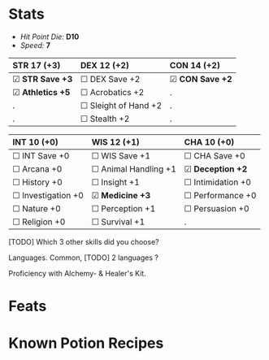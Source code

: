 # Stats
- *Hit Point Die:* **D10**
- *Speed:* **7**

STR 17 (+3) | DEX 12 (+2) | CON 14 (+2) 
 :-- | :-- | :-- 
☑ **STR Save +3** | ☐ DEX Save +2 | ☑ **CON Save +2** 
☑ **Athletics +5** | ☐ Acrobatics +2 | . 
. | ☐ Sleight of Hand +2 | . 
. | ☐ Stealth +2 | . 



INT 10 (+0) | WIS 12 (+1) | CHA 10 (+0)
:-- | :-- | :-- 
☐ INT Save +0 | ☐ WIS Save +1 | ☐ CHA Save +0
☐ Arcana +0 | ☐ Animal Handling +1 | ☑ **Deception +2**
☐ History +0 | ☐ Insight +1 | ☐ Intimidation +0
☐ Investigation +0 | ☑ **Medicine +3** | ☐ Performance +0
☐ Nature +0 | ☐ Perception +1 | ☐ Persuasion +0
☐ Religion +0 | ☐ Survival +1 | .


[TODO] Which 3 other skills did you choose? 

Languages. Common, [TODO] 2 languages ?

Proficiency with Alchemy- & Healer's Kit.


# Feats


# Known Potion Recipes